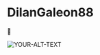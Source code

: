 # DilanGaleon88
🧌

<picture>
<source media="(prefers-color-scheme: dark)" scrset="YOUR-DARKMODE-IMAGE">
<source media="(prefers-color-scheme: light)" scrset="YOUR-LIGHTMODE-IMAGE">
<img alt="YOUR-ALT-TEXT" scr="https://cdn.anime-planet.com/manga/primary/reborn-1-285x428.jpg?t=1723746730">
</picture>
